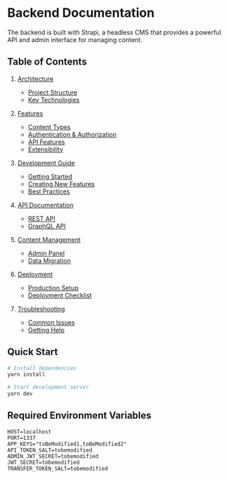 # Backend Documentation

The backend is built with Strapi, a headless CMS that provides a powerful API and admin interface for managing content.

## Table of Contents

1. [Architecture](./architecture/index.md)
   - [Project Structure](./architecture/structure.md)
   - [Key Technologies](./architecture/technologies.md)

2. [Features](./features/index.md)
   - [Content Types](./features/content-types.md)
   - [Authentication & Authorization](./features/auth.md)
   - [API Features](./features/api.md)
   - [Extensibility](./features/extensibility.md)

3. [Development Guide](./development/index.md)
   - [Getting Started](./development/getting-started.md)
   - [Creating New Features](./development/new-features.md)
   - [Best Practices](./development/best-practices.md)

4. [API Documentation](./api/index.md)
   - [REST API](./api/rest.md)
   - [GraphQL API](./api/graphql.md)

5. [Content Management](./content/index.md)
   - [Admin Panel](./content/admin-panel.md)
   - [Data Migration](./content/migration.md)

6. [Deployment](./deployment/index.md)
   - [Production Setup](./deployment/production.md)
   - [Deployment Checklist](./deployment/checklist.md)

7. [Troubleshooting](./troubleshooting/index.md)
   - [Common Issues](./troubleshooting/common-issues.md)
   - [Getting Help](./troubleshooting/getting-help.md)

## Quick Start

```bash
# Install dependencies
yarn install

# Start development server
yarn dev
```

## Required Environment Variables

```env
HOST=localhost
PORT=1337
APP_KEYS="toBeModified1,toBeModified2"
API_TOKEN_SALT=tobemodified
ADMIN_JWT_SECRET=tobemodified
JWT_SECRET=tobemodified
TRANSFER_TOKEN_SALT=tobemodified
``` 